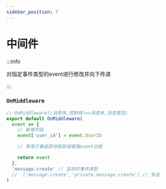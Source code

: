 ```yaml
---
sidebar_position: 7
---
```


# 中间件

:::info

对指定事件类型的event进行修改并向下传递

:::

### `OnMiddleware`

```ts title="src/middleware/**/*/mw.ts"
// OnMiddleware((消息体,控制体)=>消息体,消息类型)
export default OnMiddleware(
  event => {
    // 新增字段
    event['user_id'] = event.UserID

    // 常用于兼容其他框架或增强event功能

    return event
  },
  'message.create' // 监听的事件类型
  //  ['message.create','private.message.create'] // 多选
)
```
